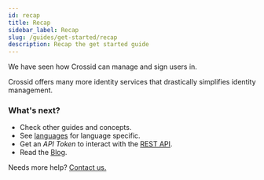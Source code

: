 ```yaml
---
id: recap
title: Recap
sidebar_label: Recap
slug: /guides/get-started/recap
description: Recap the get started guide
---
```


We have seen how Crossid can manage and sign users in.

Crossid offers many more identity services that drastically simplifies identity management.

### What's next?

- Check other guides and concepts.
- See [languages](/docs/languages) for language specific.
- Get an _API Token_ to interact with the [REST API](/docs/reference/api).
- Read the [Blog](/blog).

Needs more help? [Contact us.](https://crossid.io/contact)
